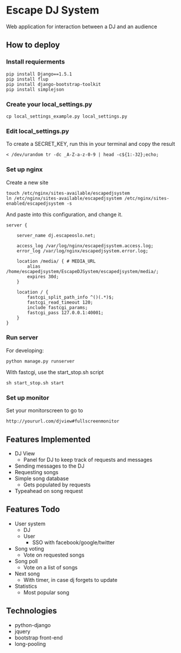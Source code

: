 # Escape DJ System

Web application for interaction between a DJ and an audience

## How to deploy

### Install requierments

    pip install Django==1.5.1
    pip install flup
    pip install django-bootstrap-toolkit
    pip install simplejson

### Create your local_settings.py

    cp local_settings_example.py local_settings.py

### Edit local_settings.py

To create a SECRET_KEY, run this in your terminal and copy the result

    < /dev/urandom tr -dc _A-Z-a-z-0-9 | head -c${1:-32};echo;

### Set up nginx

Create a new site

    touch /etc/nginx/sites-available/escapedjsystem
    ln /etc/nginx/sites-available/escapedjsystem /etc/nginx/sites-enabled/escapedjsystem -s

And paste into this configuration, and change it.

    server {

        server_name dj.escapeoslo.net;

        access_log /var/log/nginx/escapedjsystem.access.log;
        error_log /var/log/nginx/escapedjsystem.error.log;
        
        location /media/ { # MEDIA_URL
            alias /home/escapedjsystem/EscapeDJSystem/escapedjsystem/media/;
            expires 30d;
        }

        location / {
            fastcgi_split_path_info ^()(.*)$;
            fastcgi_read_timeout 120;
            include fastcgi_params;
            fastcgi_pass 127.0.0.1:40001;
        }
    }


### Run server

For developing:

    python manage.py runserver

With fastcgi, use the start_stop.sh script

    sh start_stop.sh start

### Set up monitor

Set your monitorscreen to go to

    http://yoururl.com/djview#fullscreenmonitor

## Features Implemented
* DJ View
    - Panel for DJ to keep track of requests and messages
* Sending messages to the DJ
* Requesting songs
* Simple song database
    - Gets populated by requests
* Typeahead on song request

## Features Todo

* User system
    - DJ
    - User
        - SSO with facebook/google/twitter
* Song voting
    - Vote on requested songs
* Song poll
    - Vote on a list of songs
* Next song
    - With timer, in case dj forgets to update
* Statistics
    - Most popular song

## Technologies
* python-django
* jquery
* bootstrap front-end
* long-pooling
